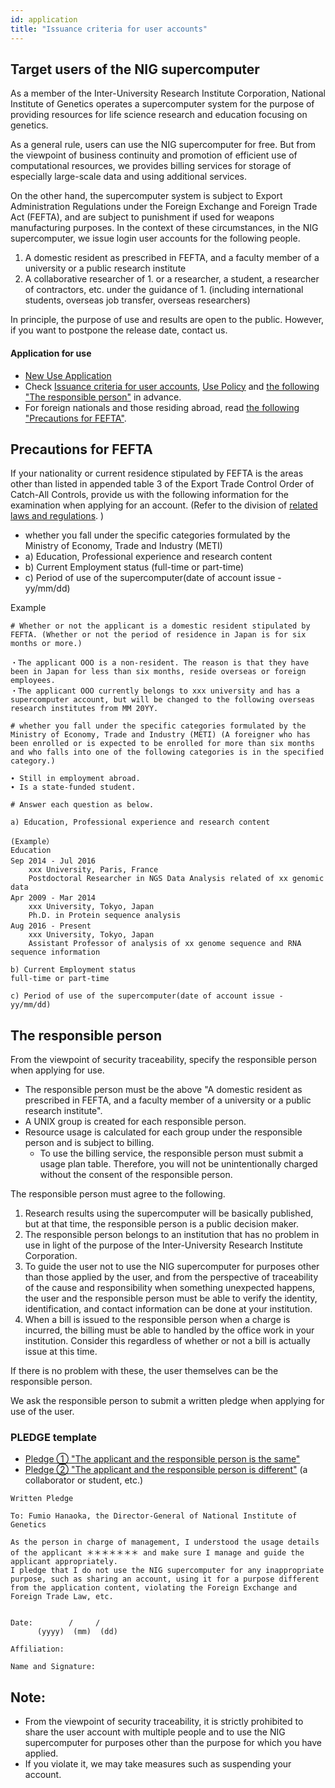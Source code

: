 ```yaml
---
id: application
title: "Issuance criteria for user accounts"
---
```


## Target users of the NIG supercomputer

As a member of the Inter-University Research Institute Corporation, National Institute of Genetics operates a supercomputer system for the purpose of providing resources for life science research and education focusing on genetics.

As a general rule, users can use the NIG supercomputer for free. But from the viewpoint of business continuity and promotion of efficient use of computational resources, we provides billing services for storage of especially large-scale data and using additional services.

On the other hand, the supercomputer system is subject to Export Administration Regulations under the Foreign Exchange and Foreign Trade Act (FEFTA), and are subject to punishment if used for weapons manufacturing purposes. In the context of these circumstances, in the NIG supercomputer, we issue login user accounts for the following people.

1. A domestic resident as prescribed in FEFTA, and  a faculty member of a university or a public research institute
2. A collaborative researcher of 1. or a researcher, a student, a researcher of contractors, etc. under the guidance of 1. (including international students, overseas job transfer, overseas researchers)

In principle, the purpose of use and results are open to the public. However, if you want to postpone the release date, contact us.

#### Application for use

- [New Use Application](/application/registration)
- Check [Issuance criteria for user accounts](/application/), [Use Policy](/application/use_policy) and [the following "The responsible person"](/application/#the-responsible-person) in advance.
- For foreign nationals and those residing abroad, read [the following "Precautions for FEFTA"](/application/#precautions-for-fefta).

## Precautions for FEFTA

If your nationality or current residence stipulated by FEFTA is the areas other than listed in appended table 3 of the Export Trade Control Order of Catch-All Controls, provide us with the following information for the examination when applying for an account. (Refer to the division of [related laws and regulations](/application/legislation). )

- whether you fall under the specific categories formulated by the Ministry of Economy, Trade and Industry (METI)
- a) Education, Professional experience and research content
- b) Current Employment status (full-time or part-time)
- c) Period of use of the supercomputer(date of account issue - yy/mm/dd)

Example

```
# Whether or not the applicant is a domestic resident stipulated by FEFTA. (Whether or not the period of residence in Japan is for six months or more.) 

・The applicant OOO is a non-resident. The reason is that they have been in Japan for less than six months, reside overseas or foreign employees.
・The applicant OOO currently belongs to xxx university and has a supercomputer account, but will be changed to the following overseas research institutes from MM 20YY.

# whether you fall under the specific categories formulated by the Ministry of Economy, Trade and Industry (METI) (A foreigner who has been enrolled or is expected to be enrolled for more than six months and who falls into one of the following categories is in the specified category.)

∙ Still in employment abroad.
∙ Is a state-funded student.

# Answer each question as below.

a) Education, Professional experience and research content

(Example）
Education
Sep 2014 - Jul 2016　
    xxx University, Paris, France
    Postdoctoral Researcher in NGS Data Analysis related of xx genomic data
Apr 2009 - Mar 2014　
    xxx University, Tokyo, Japan
    Ph.D. in Protein sequence analysis
Aug 2016 - Present　     
    xxx University, Tokyo, Japan    
    Assistant Professor of analysis of xx genome sequence and RNA sequence information

b) Current Employment status
full-time or part-time

c) Period of use of the supercomputer(date of account issue - yy/mm/dd)
```


## The responsible person

From the viewpoint of security traceability, specify the responsible person when applying for use.

- The responsible person must be the above "A domestic resident as prescribed in FEFTA, and  a faculty member of a university or a public research institute".
- A UNIX group is created for each responsible person.
- Resource usage is calculated for each group under the responsible person and is subject to billing.
    - To use the billing service, the responsible person must submit a usage plan table. Therefore, you will not be unintentionally charged without the consent of the responsible person.


The responsible person must agree to the following.

1. Research results using the supercomputer will be basically published, but at that time, the responsible person is a public decision maker.
2. The responsible person belongs to an institution that has no problem in use in light of the purpose of the Inter-University Research Institute Corporation.
3. To guide the user not to use the NIG supercomputer for purposes other than those applied by the user, and from the perspective of traceability of the cause and responsibility when something unexpected happens, the user and the responsible person must be able to verify the identity, identification, and contact information can be done at your institution.
4. When a bill is issued to the responsible person when a charge is incurred, the billing must be able to handled by the office work in your institution. Consider this regardless of whether or not a bill is actually issue at this time.


If there is no problem with these, the user themselves can be the responsible person.

We ask the responsible person to submit a written pledge when applying for use of the user. 

### PLEDGE template

- [Pledge ① "The applicant and the responsible person is the same"](/files/seiyakusho_1.docx)
- [Pledge ② "The applicant and the responsible person is different"](/files/seiyakusho_2.docx) (a collaborator or student, etc.)

```
Written Pledge 

To: Fumio Hanaoka, the Director-General of National Institute of Genetics

As the person in charge of management, I understood the usage details of the applicant ＊＊＊＊＊＊＊ and make sure I manage and guide the applicant appropriately. 
I pledge that I do not use the NIG supercomputer for any inappropriate purpose, such as sharing an account, using it for a purpose different from the application content, violating the Foreign Exchange and Foreign Trade Law, etc. 


Date:        /     /
      (yyyy)  (mm)  (dd)

Affiliation:

Name and Signature: 

```

## Note:

- From the viewpoint of security traceability, it is strictly prohibited to share the user account with multiple people and to use the NIG supercomputer for purposes other than the purpose for which you have applied.
- If you violate it, we may take measures such as suspending your account.